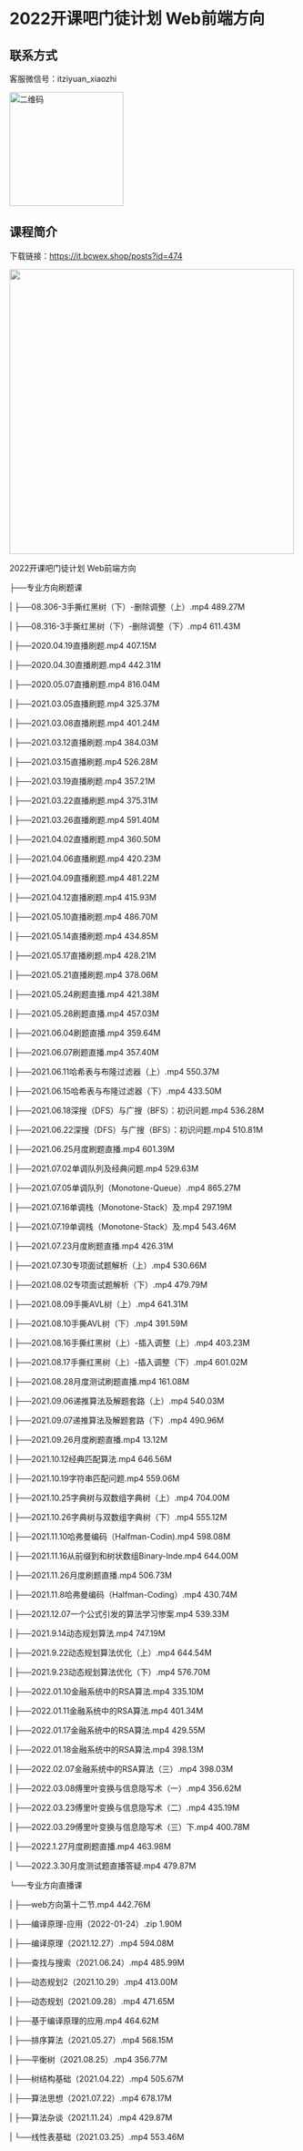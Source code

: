 # 2022开课吧门徒计划 Web前端方向

## 联系方式

客服微信号：itziyuan_xiaozhi

<img src="https://ziyuanyun.oss-cn-guangzhou.aliyuncs.com/common/20240614073449/666b82192834a.jpg" width="200" height="200" alt="二维码">

## 课程简介

下载链接：https://it.bcwex.shop/posts?id=474

<img src="https://ziyuanyun.oss-cn-guangzhou.aliyuncs.com/yun/20240515152000/66446220effba.jpg" width="500" alt="">

  2022开课吧门徒计划 Web前端方向



 ├──专业方向刷题课

 | ├──08.306-3手撕红黑树（下）-删除调整（上）.mp4 489.27M

 | ├──08.316-3手撕红黑树（下）-删除调整（下）.mp4 611.43M

 | ├──2020.04.19直播刷题.mp4 407.15M

 | ├──2020.04.30直播刷题.mp4 442.31M

 | ├──2020.05.07直播刷题.mp4 816.04M

 | ├──2021.03.05直播刷题.mp4 325.37M

 | ├──2021.03.08直播刷题.mp4 401.24M

 | ├──2021.03.12直播刷题.mp4 384.03M

 | ├──2021.03.15直播刷题.mp4 526.28M

 | ├──2021.03.19直播刷题.mp4 357.21M

 | ├──2021.03.22直播刷题.mp4 375.31M

 | ├──2021.03.26直播刷题.mp4 591.40M

 | ├──2021.04.02直播刷题.mp4 360.50M

 | ├──2021.04.06直播刷题.mp4 420.23M

 | ├──2021.04.09直播刷题.mp4 481.22M

 | ├──2021.04.12直播刷题.mp4 415.93M

 | ├──2021.05.10直播刷题.mp4 486.70M

 | ├──2021.05.14直播刷题.mp4 434.85M

 | ├──2021.05.17直播刷题.mp4 428.21M

 | ├──2021.05.21直播刷题.mp4 378.06M

 | ├──2021.05.24刷题直播.mp4 421.38M

 | ├──2021.05.28刷题直播.mp4 457.03M

 | ├──2021.06.04刷题直播.mp4 359.64M

 | ├──2021.06.07刷题直播.mp4 357.40M

 | ├──2021.06.11哈希表与布隆过滤器（上）.mp4 550.37M

 | ├──2021.06.15哈希表与布隆过滤器（下）.mp4 433.50M

 | ├──2021.06.18深搜（DFS）与广搜（BFS）：初识问题.mp4 536.28M

 | ├──2021.06.22深搜（DFS）与广搜（BFS）：初识问题.mp4 510.81M

 | ├──2021.06.25月度刷题直播.mp4 601.39M

 | ├──2021.07.02单调队列及经典问题.mp4 529.63M

 | ├──2021.07.05单调队列（Monotone-Queue）.mp4 865.27M

 | ├──2021.07.16单调栈（Monotone-Stack）及.mp4 297.19M

 | ├──2021.07.19单调栈（Monotone-Stack）及.mp4 543.46M

 | ├──2021.07.23月度刷题直播.mp4 426.31M

 | ├──2021.07.30专项面试题解析（上）.mp4 530.66M

 | ├──2021.08.02专项面试题解析（下）.mp4 479.79M

 | ├──2021.08.09手撕AVL树（上）.mp4 641.31M

 | ├──2021.08.10手撕AVL树（下）.mp4 391.59M

 | ├──2021.08.16手撕红黑树（上）-插入调整（上）.mp4 403.23M

 | ├──2021.08.17手撕红黑树（上）-插入调整（下）.mp4 601.02M

 | ├──2021.08.28月度测试刷题直播.mp4 161.08M

 | ├──2021.09.06递推算法及解题套路（上）.mp4 540.03M

 | ├──2021.09.07递推算法及解题套路（下）.mp4 490.96M

 | ├──2021.09.26月度刷题直播.mp4 13.12M

 | ├──2021.10.12经典匹配算法.mp4 646.56M

 | ├──2021.10.19字符串匹配问题.mp4 559.06M

 | ├──2021.10.25字典树与双数组字典树（上）.mp4 704.00M

 | ├──2021.10.26字典树与双数组字典树（下）.mp4 555.12M

 | ├──2021.11.10哈弗曼编码（Halfman-Codin).mp4 598.08M

 | ├──2021.11.16从前缀到和树状数组Binary-Inde.mp4 644.00M

 | ├──2021.11.26月度刷题直播.mp4 506.73M

 | ├──2021.11.8哈弗曼编码（Halfman-Coding）.mp4 430.74M

 | ├──2021.12.07一个公式引发的算法学习惨案.mp4 539.33M

 | ├──2021.9.14动态规划算法.mp4 747.19M

 | ├──2021.9.22动态规划算法优化（上）.mp4 644.54M

 | ├──2021.9.23动态规划算法优化（下）.mp4 576.70M

 | ├──2022.01.10金融系统中的RSA算法.mp4 335.10M

 | ├──2022.01.11金融系统中的RSA算法.mp4 401.34M

 | ├──2022.01.17金融系统中的RSA算法.mp4 429.55M

 | ├──2022.01.18金融系统中的RSA算法.mp4 398.13M

 | ├──2022.02.07金融系统中的RSA算法（三）.mp4 398.03M

 | ├──2022.03.08傅里叶变换与信息隐写术（一）.mp4 356.62M

 | ├──2022.03.23傅里叶变换与信息隐写术（二）.mp4 435.19M

 | ├──2022.03.29傅里叶变换与信息隐写术（三）下.mp4 400.78M

 | ├──2022.1.27月度刷题直播.mp4 463.98M

 | └──2022.3.30月度测试题直播答疑.mp4 479.87M

 └──专业方向直播课

 | ├──web方向第十二节.mp4 442.76M

 | ├──编译原理-应用（2022-01-24）.zip 1.90M

 | ├──编译原理（2021.12.27）.mp4 594.08M

 | ├──查找与搜索（2021.06.24）.mp4 485.99M

 | ├──动态规划2（2021.10.29）.mp4 413.00M

 | ├──动态规划（2021.09.28）.mp4 471.65M

 | ├──基于编译原理的应用.mp4 464.62M

 | ├──排序算法（2021.05.27）.mp4 568.15M

 | ├──平衡树（2021.08.25）.mp4 356.77M

 | ├──树结构基础（2021.04.22）.mp4 505.67M

 | ├──算法思想（2021.07.22）.mp4 678.17M

 | ├──算法杂谈（2021.11.24）.mp4 429.87M

 | └──线性表基础（2021.03.25）.mp4 553.46M

  